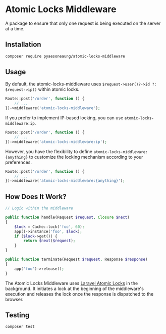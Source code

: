 # Atomic Locks Middleware

A package to ensure that only one request is being executed on the server at a time.

## Installation

```bash
composer require pyaesoneaung/atomic-locks-middleware
```

## Usage

By default, the atomic-locks-middleware uses `$request->user()?->id ?: $request->ip()` within atomic locks.

```php
Route::post('/order', function () {
    // ...
})->middleware('atomic-locks-middleware');
```

If you prefer to implement IP-based locking, you can use `atomic-locks-middleware:ip`.

```php
Route::post('/order', function () {
    // ...
})->middleware('atomic-locks-middleware:ip');
```

However, you have the flexibility to define `atomic-locks-middleware:{anything}` to customize the locking mechanism according to your preferences.

```php
Route::post('/order', function () {
    // ...
})->middleware('atomic-locks-middleware:{anything}');
```

## How Does It Work?

```php
// Logic within the middleware

public function handle(Request $request, Closure $next)
{
    $lock = Cache::lock('foo', 60);
    app()->instance('foo', $lock);
    if ($lock->get()) {
        return $next($request);
    }
}

public function terminate(Request $request, Response $response)
{
    app('foo')->release();
}
```

The Atomic Locks Middleware uses [Laravel Atomic Locks](https://laravel.com/docs/10.x/cache#atomic-locks) in the background. It initiates a lock at the beginning of the middleware's execution and releases the lock once the response is dispatched to the browser.

## Testing

```php
composer test
```
